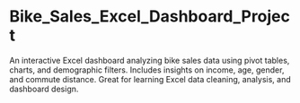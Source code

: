 # Bike_Sales_Excel_Dashboard_Project
An interactive Excel dashboard analyzing bike sales data using pivot tables, charts, and demographic filters. Includes insights on income, age, gender, and commute distance. Great for learning Excel data cleaning, analysis, and dashboard design.
